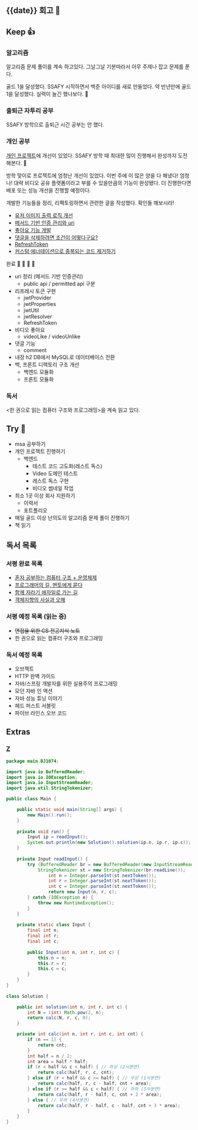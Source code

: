 ## {{date}} 회고 💬


## Keep 👍
### 알고리즘
알고리즘 문제 풀이를 계속 하고있다. 그날그날 기분따라서 아무 주제나 잡고 문제를 푼다.

골드 1을 달성했다. SSAFY 시작하면서 백준 아이디를 새로 만들었다. 약 반년만에 골드 1을 달성했다. 실력이 늘긴 했나보다. 🙌

### 출퇴근 자투리 공부
SSAFY 방학으로 출퇴근 시간 공부는 안 했다.

### 개인 공부
[개인 프로젝트](https://github.com/kimregular/mySettlement)에 개선이 있었다. SSAFY 방학 때 최대한 많이 진행해서 완성까지 도전해본다. 🤯

방학 맞이로 프로젝트에 엄청난 개선이 있었다. 이번 주에 이 많은 양을 다 해냈다! 엄청나! 대략 비디오 공유 플랫폼이라고 부를 수 있을만큼의 기능이 완성됐다. 더 진행한다면 배포 또는 성능 개선을 진행할 예정이다.

개발한 기능들을 정리, 리팩토링하면서 관련한 글을 작성했다. 확인들 해보시라!
- [유저 이미지 출력 로직 개선](https://velog.io/@regular_jk_kim/유저-이미지-출력-로직-개선)
- [메서드 기반 인증 관리와 uri](https://velog.io/@regular_jk_kim/메서드-기반-인증-관리와-uri)
- [좋아요 기능 개발](https://velog.io/@regular_jk_kim/좋아요-기능-개발)
- [댓글을 삭제하려면 조건이 어떻다구요?](https://velog.io/@regular_jk_kim/댓글을-삭제하려면-조건이-어떻다구요)
- [RefreshToken](https://velog.io/@regular_jk_kim/RefreshToken)
- [커스텀 에너테이션으로 중복되는 코드 제거하기](https://velog.io/@regular_jk_kim/커스텀-에너테이션으로-중복되는-코드-제거하기)


완료 🙌 🙌 🙌 🙌
- uri 정리 (메서드 기반 인증관리)
	- public api / permitted api 구분
- 리프레시 토큰 구현
	- jwtProvider
	- jwtProperties
	- jwtUtil
	- jwtResolver
	- RefreshToken
- 비디오 좋아요
	- videoLike / videoUnlike
- 댓글 기능
	- comment
- 내장 h2 DB에서 MySQL로 데이터베이스 전환
- 백, 프론트 디렉토리 구조 개선
	- 백엔드 모듈화
	- 프론트 모듈화

### 독서
<한 권으로 읽는 컴퓨터 구조와 프로그래밍>을 계속 읽고 있다.

## Try 🧚
- msa 공부하기
- 개인 프로젝트 진행하기
	-  백엔드
		- 테스트 코드 고도화(레스트 독스)
		- Video 도메인 테스트
		- 레스트 독스 구현
		- 비디오 썸네일 작업
- 최소 1곳 이상 회사 지원하기
	-  이력서
	- 포트폴리오
- 매일 골드 이상 난의도의 알고리즘 문제 풀이 진행하기
- 책 읽기

## 독서 목록

### 서평 완료 목록
- [혼자 공부하는 컴퓨터 구조 + 운영체제](https://velog.io/@regular_jk_kim/혼자-공부하는-컴퓨터-구조-운영체제-를-읽고)
- [프로그래머의 길, 멘토에게 묻다](https://velog.io/@regular_jk_kim/프로그래머의-길-멘토에게-묻다-를-읽고-24jpq345)
- [함께 자라기 애자일로 가는 길](https://velog.io/@regular_jk_kim/함께-자라기-를-읽고)
- [객체지향의 사실과 오해](https://velog.io/@regular_jk_kim/객체지향의-사실과-오해-를-읽고)

###  서평 예정 목록 (읽는 중) 
- ~~면접을 위한 CS 전공지식 노트~~
- 한 권으로 읽는 컴퓨터 구조와 프로그래밍

### 독서 예정 목록
- 오브젝트
- HTTP 완벽 가이드
- 자바/스프링 개발자를 위한 실용주의 프로그래밍
- 모던 자바 인 액션
- 자바 성능 튜닝 이야기 
- 헤드 퍼스트 서블릿
- 파이브 라인스 오브 코드

## Extras
### [Z](https://www.acmicpc.net/problem/1074)
```java
package main.BJ1074; 

import java.io.BufferedReader; 
import java.io.IOException; 
import java.io.InputStreamReader; 
import java.util.StringTokenizer; 

public class Main { 

	public static void main(String[] args) { 
		new Main().run(); 
	} 
	
	private void run() { 
		Input ip = readInput(); 
		System.out.println(new Solution().solution(ip.n, ip.r, ip.c)); 
	} 
	
	private Input readInput() { 
		try (BufferedReader br = new BufferedReader(new InputStreamReader(System.in))) { 
			StringTokenizer st = new StringTokenizer(br.readLine()); 
				int n = Integer.parseInt(st.nextToken()); 
				int r = Integer.parseInt(st.nextToken()); 
				int c = Integer.parseInt(st.nextToken()); 
				return new Input(n, r, c); 
		} catch (IOException e) { 
			throw new RuntimeException(); 
		} 
	} 
	
	private static class Input { 
		final int n; 
		final int r; 
		final int c; 
	
		public Input(int n, int r, int c) { 
			this.n = n; 
			this.r = r; 
			this.c = c; 
		} 
	} 
} 
	
class Solution { 

	public int solution(int n, int r, int c) { 
		int N = (int) Math.pow(2, n); 
		return calc(N, r, c, 0); 
	} 

	private int calc(int n, int r, int c, int cnt) { 
		if (n == 1) { 
			return cnt; 
		} 
		int half = n / 2; 
		int area = half * half; 
		if (r < half && c < half) { // 좌상 (2사분면) 
			return calc(half, r, c, cnt); 
		} else if (r < half && c >= half) { // 우상 (1사분면) 
			return calc(half, r, c - half, cnt + area); 
		} else if (r >= half && c < half) { // 좌하 (3사분면) 
			return calc(half, r - half, c, cnt + 2 * area); 
		} else { // 우하 (4사분면) 
			return calc(half, r - half, c - half, cnt + 3 * area); 
		} 
	} 
}
```